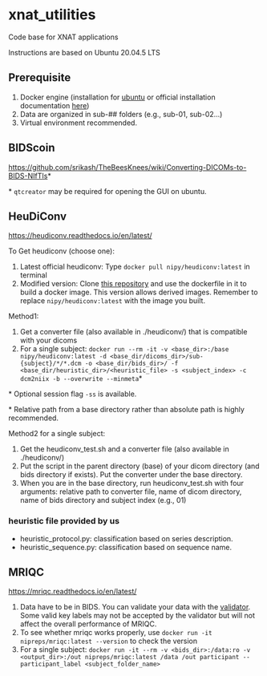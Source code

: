# xnat_utilities
Code base for XNAT applications

Instructions are based on Ubuntu 20.04.5 LTS

## Prerequisite
1. Docker engine (installation for [ubuntu](https://github.com/srikash/TheBeesKnees/wiki/Installing-Docker-on-Ubuntu) or official installation documentation [here](https://docs.docker.com/engine/install/))
2. Data are organized in sub-## folders (e.g., sub-01, sub-02...)
3. Virtual environment recommended.

## BIDScoin
https://github.com/srikash/TheBeesKnees/wiki/Converting-DICOMs-to-BIDS-NIfTIs*

\* `qtcreator` may be required for opening the GUI on ubuntu.

## HeuDiConv
https://heudiconv.readthedocs.io/en/latest/

To Get heudiconv (choose one):
1. Latest official heudiconv: Type `docker pull nipy/heudiconv:latest` in terminal
2. Modified version: Clone [this repository](https://github.com/845127818virna/heudiconv) and use the dockerfile in it to build a docker image. This version allows derived images. Remember to replace `nipy/heudiconv:latest` with the image you built.

Method1:
1. Get a converter file (also available in ./heudiconv/) that is compatible with your dicoms
2. For a single subject: `docker run --rm -it -v <base_dir>:/base nipy/heudiconv:latest -d <base_dir/dicoms_dir>/sub-{subject}/*/*.dcm -o <base_dir/bids_dir>/ -f <base_dir/heuristic_dir>/<heuristic_file> -s <subject_index> -c dcm2niix -b --overwrite --minmeta`*

\* Optional session flag `-ss` is available.

\* Relative path from a base directory rather than absolute path is highly recommended.

Method2 for a single subject:
1. Get the heudiconv_test.sh and a converter file (also available in ./heudiconv/)
2. Put the script in the parent directory (base) of your dicom directory (and bids directory if exists). Put the converter under the base directory.
3. When you are in the base directory, run heudiconv_test.sh with four arguments: relative path to converter file, name of dicom directory, name of bids directory and subject index (e.g., 01)

### heuristic file provided by us
- heuristic_protocol.py: classification based on series description.
- heuristic_sequence.py: classification based on sequence name.


## MRIQC
https://mriqc.readthedocs.io/en/latest/
1. Data have to be in BIDS. You can validate your data with the [validator](http://incf.github.io/bids-validator/). Some valid key labels may not be accepted by the validator but will not affect the overall performance of MRIQC.
2. To see whether mriqc works properly, use `docker run -it nipreps/mriqc:latest --version` to check the version
3. For a single subject: `docker run -it --rm -v <bids_dir>:/data:ro -v <output_dir>:/out nipreps/mriqc:latest /data /out participant --participant_label <subject_folder_name>`